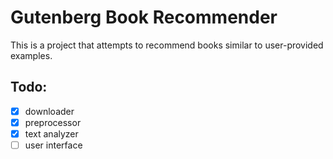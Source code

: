# Gutenberg Book Recommender

This is a project that attempts to recommend books similar to user-provided examples.

## Todo:
 - [x] downloader
 - [x] preprocessor
 - [x] text analyzer
 - [ ] user interface

